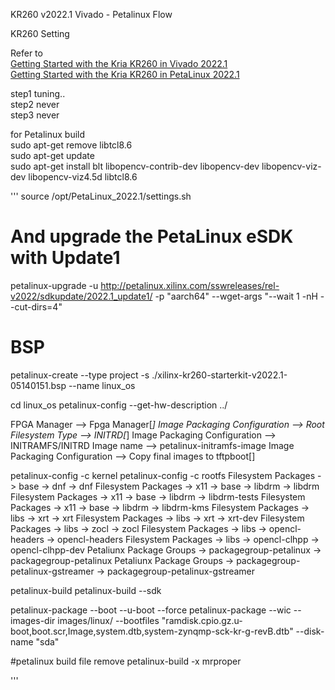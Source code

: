 KR260 v2022.1 Vivado - Petalinux Flow   

KR260 Setting  

Refer to  
[Getting Started with the Kria KR260 in Vivado 2022.1](https://www.hackster.io/whitney-knitter/getting-started-with-the-kria-kr260-in-vivado-2022-1-33746d)  
[Getting Started with the Kria KR260 in PetaLinux 2022.1](https://www.hackster.io/whitney-knitter/getting-started-with-the-kria-kr260-in-petalinux-2022-1-daec16)  

step1 tuning..  
step2 never  
step3 never  

for Petalinux build  
sudo apt-get remove libtcl8.6  
sudo apt-get update  
sudo apt-get install blt libopencv-contrib-dev libopencv-dev libopencv-viz-dev libopencv-viz4.5d libtcl8.6  

'''
source /opt/PetaLinux_2022.1/settings.sh  

# And upgrade the PetaLinux eSDK with Update1
petalinux-upgrade -u http://petalinux.xilinx.com/sswreleases/rel-v2022/sdkupdate/2022.1_update1/ -p "aarch64" --wget-args "--wait 1 -nH --cut-dirs=4"  

# BSP
petalinux-create --type project -s ./xilinx-kr260-starterkit-v2022.1-05140151.bsp --name linux_os

cd linux_os
petalinux-config --get-hw-description ../

FPGA Manager --> Fpga Manager[*]
Image Packaging Configuration --> Root Filesystem Type --> INITRD[*]
Image Packaging Configuration --> INITRAMFS/INITRD Image name --> petalinux-initramfs-image
Image Packaging Configuration --> Copy final images to tftpboot[]

petalinux-config -c kernel
petalinux-config -c rootfs
Filesystem Packages -> base -> dnf -> dnf
Filesystem Packages -> x11 -> base -> libdrm -> libdrm
Filesystem Packages -> x11 -> base -> libdrm -> libdrm-tests
Filesystem Packages -> x11 -> base -> libdrm -> libdrm-kms
Filesystem Packages -> libs -> xrt -> xrt
Filesystem Packages -> libs -> xrt -> xrt-dev
Filesystem Packages -> libs -> zocl -> zocl
Filesystem Packages -> libs -> opencl-headers -> opencl-headers
Filesystem Packages -> libs -> opencl-clhpp -> opencl-clhpp-dev
Petaliunx Package Groups -> packagegroup-petalinux -> packagegroup-petalinux
Petaliunx Package Groups -> packagegroup-petalinux-gstreamer -> packagegroup-petalinux-gstreamer

petalinux-build
petalinux-build --sdk

petalinux-package --boot --u-boot --force
petalinux-package --wic --images-dir images/linux/ --bootfiles "ramdisk.cpio.gz.u-boot,boot.scr,Image,system.dtb,system-zynqmp-sck-kr-g-revB.dtb" --disk-name "sda"

#petalinux build file remove
petalinux-build -x mrproper

'''

